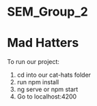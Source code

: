 # SEM_Group_2

# Mad Hatters

To run our project:

1. cd into our cat-hats folder
2. run npm install
3. ng serve or npm start
4. Go to localhost:4200
